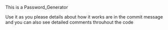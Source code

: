 This is a Password_Generator

Use it as you please
 details about how it works are in the commit message and you can also see detailed comments throuhout the code
